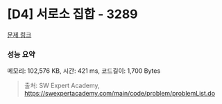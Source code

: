 # [D4] 서로소 집합 - 3289 

[문제 링크](https://swexpertacademy.com/main/code/problem/problemDetail.do?contestProbId=AWBJKA6qr2oDFAWr) 

### 성능 요약

메모리: 102,576 KB, 시간: 421 ms, 코드길이: 1,700 Bytes



> 출처: SW Expert Academy, https://swexpertacademy.com/main/code/problem/problemList.do